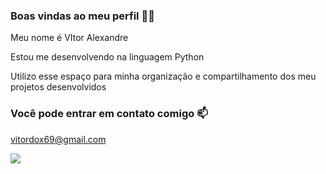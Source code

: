 ### **Boas vindas ao meu perfil 💙💙**

Meu nome é VItor Alexandre 

Estou me desenvolvendo na linguagem Python

Utilizo esse espaço para minha organização e compartilhamento dos meu projetos desenvolvidos

### **Você pode entrar em contato comigo 📫**

vitordox69@gmail.com

![](https://media1.tenor.com/m/Fbs56PFvBY0AAAAd/raccoon-raccoon-stand.gif)
